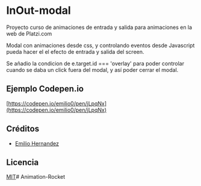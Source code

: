 # InOut-modal

Proyecto curso de animaciones de entrada y salida para animaciones en la web de Platzi.com

Modal con animaciones desde css, y controlando eventos desde Javascript pueda hacer el el efecto de entrada y salida del screen.

Se añadio la condicion de e.target.id === 'overlay' para poder controlar cuando se daba un click fuera del modal, y así poder cerrar el modal.



## Ejemplo Codepen.io

[https://codepen.io/emilio0/pen/jLpqNx](https://codepen.io/emilio0/pen/jLpqNx)

## Créditos

- [Emilio Hernandez](https://www.linkedin.com/in/emilio-rafael-hernandez-perez-3a8bb540/)

## Licencia

[MIT](https://opensource.org/licenses/MIT)# Animation-Rocket